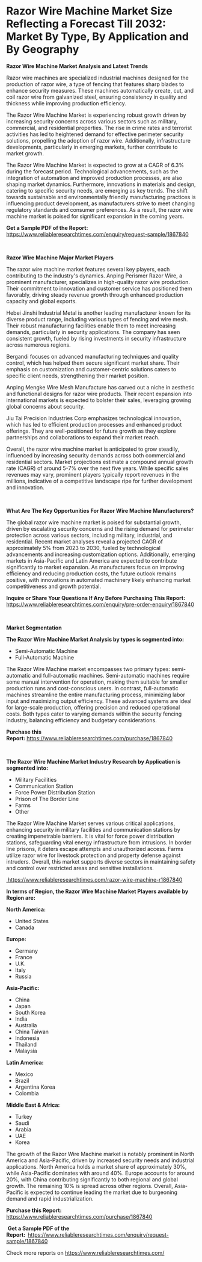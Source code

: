 <p><h1>Razor Wire Machine Market Size Reflecting a Forecast Till 2032: Market By Type, By Application and By Geography</h1></p><p><strong>Razor Wire Machine Market Analysis and Latest Trends</strong></p>
<p><p>Razor wire machines are specialized industrial machines designed for the production of razor wire, a type of fencing that features sharp blades to enhance security measures. These machines automatically create, cut, and coil razor wire from galvanized steel, ensuring consistency in quality and thickness while improving production efficiency.</p><p>The Razor Wire Machine Market is experiencing robust growth driven by increasing security concerns across various sectors such as military, commercial, and residential properties. The rise in crime rates and terrorist activities has led to heightened demand for effective perimeter security solutions, propelling the adoption of razor wire. Additionally, infrastructure developments, particularly in emerging markets, further contribute to market growth. </p><p>The Razor Wire Machine Market is expected to grow at a CAGR of 6.3% during the forecast period. Technological advancements, such as the integration of automation and improved production processes, are also shaping market dynamics. Furthermore, innovations in materials and design, catering to specific security needs, are emerging as key trends. The shift towards sustainable and environmentally friendly manufacturing practices is influencing product development, as manufacturers strive to meet changing regulatory standards and consumer preferences. As a result, the razor wire machine market is poised for significant expansion in the coming years.</p></p>
<p><strong>Get a Sample PDF of the Report:&nbsp;</strong> <a href="https://www.reliableresearchtimes.com/enquiry/request-sample/1867840?utm_campaign=3532&utm_medium=2&utm_source=Github&utm_content=ia&utm_term=10042025&utm_id=razor-wire-machine">https://www.reliableresearchtimes.com/enquiry/request-sample/1867840</a></p>
<p>&nbsp;</p>
<p><strong>Razor Wire Machine Major Market Players</strong></p>
<p><p>The razor wire machine market features several key players, each contributing to the industry's dynamics. Anping Perismer Razor Wire, a prominent manufacturer, specializes in high-quality razor wire production. Their commitment to innovation and customer service has positioned them favorably, driving steady revenue growth through enhanced production capacity and global exports.</p><p>Hebei Jinshi Industrial Metal is another leading manufacturer known for its diverse product range, including various types of fencing and wire mesh. Their robust manufacturing facilities enable them to meet increasing demands, particularly in security applications. The company has seen consistent growth, fueled by rising investments in security infrastructure across numerous regions.</p><p>Bergandi focuses on advanced manufacturing techniques and quality control, which has helped them secure significant market share. Their emphasis on customization and customer-centric solutions caters to specific client needs, strengthening their market position.</p><p>Anping Mengke Wire Mesh Manufacture has carved out a niche in aesthetic and functional designs for razor wire products. Their recent expansion into international markets is expected to bolster their sales, leveraging growing global concerns about security.</p><p>Jiu Tai Precision Industries Corp emphasizes technological innovation, which has led to efficient production processes and enhanced product offerings. They are well-positioned for future growth as they explore partnerships and collaborations to expand their market reach.</p><p>Overall, the razor wire machine market is anticipated to grow steadily, influenced by increasing security demands across both commercial and residential sectors. Market projections estimate a compound annual growth rate (CAGR) of around 5-7% over the next five years. While specific sales revenues may vary, prominent players typically report revenues in the millions, indicative of a competitive landscape ripe for further development and innovation.</p></p>
<p>&nbsp;</p>
<p><strong>What Are The Key Opportunities For Razor Wire Machine Manufacturers?</strong></p>
<p><p>The global razor wire machine market is poised for substantial growth, driven by escalating security concerns and the rising demand for perimeter protection across various sectors, including military, industrial, and residential. Recent market analyses reveal a projected CAGR of approximately 5% from 2023 to 2030, fueled by technological advancements and increasing customization options. Additionally, emerging markets in Asia-Pacific and Latin America are expected to contribute significantly to market expansion. As manufacturers focus on improving efficiency and reducing production costs, the future outlook remains positive, with innovations in automated machinery likely enhancing market competitiveness and growth potential.</p></p>
<p><strong>Inquire or Share Your Questions If Any Before Purchasing This Report:</strong> <a href="https://www.reliableresearchtimes.com/enquiry/pre-order-enquiry/1867840?utm_campaign=3532&utm_medium=2&utm_source=Github&utm_content=ia&utm_term=10042025&utm_id=razor-wire-machine">https://www.reliableresearchtimes.com/enquiry/pre-order-enquiry/1867840</a></p>
<p>&nbsp;</p>
<p><strong>Market Segmentation</strong></p>
<p><strong>The Razor Wire Machine Market Analysis by types is segmented into:</strong></p>
<p><ul><li>Semi-Automatic Machine</li><li>Full-Automatic Machine</li></ul></p>
<p><p>The Razor Wire Machine market encompasses two primary types: semi-automatic and full-automatic machines. Semi-automatic machines require some manual intervention for operation, making them suitable for smaller production runs and cost-conscious users. In contrast, full-automatic machines streamline the entire manufacturing process, minimizing labor input and maximizing output efficiency. These advanced systems are ideal for large-scale production, offering precision and reduced operational costs. Both types cater to varying demands within the security fencing industry, balancing efficiency and budgetary considerations.</p></p>
<p><strong>Purchase this Report:&nbsp;</strong><a href="https://www.reliableresearchtimes.com/purchase/1867840?utm_campaign=3532&utm_medium=2&utm_source=Github&utm_content=ia&utm_term=10042025&utm_id=razor-wire-machine">https://www.reliableresearchtimes.com/purchase/1867840</a></p>
<p>&nbsp;</p>
<p><strong>The Razor Wire Machine Market Industry Research by Application is segmented into:</strong></p>
<p><ul><li>Military Facilities</li><li>Communication Station</li><li>Force Power Distribution Station</li><li>Prison of The Border Line</li><li>Farms</li><li>Other</li></ul></p>
<p><p>The Razor Wire Machine Market serves various critical applications, enhancing security in military facilities and communication stations by creating impenetrable barriers. It is vital for force power distribution stations, safeguarding vital energy infrastructure from intrusions. In border line prisons, it deters escape attempts and unauthorized access. Farms utilize razor wire for livestock protection and property defense against intruders. Overall, this market supports diverse sectors in maintaining safety and control over restricted areas and sensitive installations.</p></p>
<p><a href="https://www.reliableresearchtimes.com/razor-wire-machine-r1867840?utm_campaign=3532&utm_medium=2&utm_source=Github&utm_content=ia&utm_term=10042025&utm_id=razor-wire-machine">&nbsp;https://www.reliableresearchtimes.com/razor-wire-machine-r1867840</a></p>
<p><strong>In terms of Region, the Razor Wire Machine Market Players available by Region are:</strong></p>
<p>
    <p> <strong> North America: </strong>
        <ul>
            <li>United States</li>
            <li>Canada</li>
        </ul>
        </p> 
    <p> <strong> Europe: </strong>
        <ul>
            <li>Germany</li>
            <li>France</li>
            <li>U.K.</li>
            <li>Italy</li>
            <li>Russia</li>
        </ul>
        </p> 
    <p> <strong> Asia-Pacific: </strong>
        <ul>
            <li>China</li>
            <li>Japan</li>
            <li>South Korea</li>
            <li>India</li>
            <li>Australia</li>
            <li>China Taiwan</li>
            <li>Indonesia</li>
            <li>Thailand</li>
            <li>Malaysia</li>
        </ul>
        </p> 
    <p> <strong> Latin America: </strong>
        <ul>
            <li>Mexico</li>
            <li>Brazil</li>
            <li>Argentina Korea</li>
            <li>Colombia</li>
        </ul>
        </p> 
    <p> <strong> Middle East & Africa: </strong>
        <ul>
            <li>Turkey</li>
            <li>Saudi</li>
            <li>Arabia</li>
            <li>UAE</li>
            <li>Korea</li>
        </ul>
    </p>
    </p>
<p><p>The growth of the Razor Wire Machine market is notably prominent in North America and Asia-Pacific, driven by increased security needs and industrial applications. North America holds a market share of approximately 30%, while Asia-Pacific dominates with around 40%. Europe accounts for around 20%, with China contributing significantly to both regional and global growth. The remaining 10% is spread across other regions. Overall, Asia-Pacific is expected to continue leading the market due to burgeoning demand and rapid industrialization.</p></p>
<p><strong>Purchase this Report: </strong><a href="https://www.reliableresearchtimes.com/purchase/1867840?utm_campaign=3532&utm_medium=2&utm_source=Github&utm_content=ia&utm_term=10042025&utm_id=razor-wire-machine">https://www.reliableresearchtimes.com/purchase/1867840</a></p>
<p>&nbsp;<strong>Get a Sample PDF of the Report:&nbsp;&nbsp;</strong><a href="https://www.reliableresearchtimes.com/enquiry/request-sample/1867840?utm_campaign=3532&utm_medium=2&utm_source=Github&utm_content=ia&utm_term=10042025&utm_id=razor-wire-machine">https://www.reliableresearchtimes.com/enquiry/request-sample/1867840</a></p>
<p><strong></strong></p>
<p>Check more reports on <a href="https://www.reliableresearchtimes.com/?utm_campaign=3532&utm_medium=2&utm_source=Github&utm_content=ia&utm_term=10042025&utm_id=razor-wire-machine">https://www.reliableresearchtimes.com/</a></p>